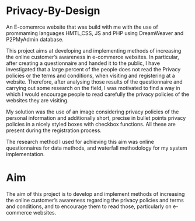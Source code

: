 # Privacy-By-Design

An E-comemrce website that was build with me with the use of prommaming languages HMTL,CSS, JS and PHP using DreamWeaver and P2PMyAdmin database.

This project aims at developing and implementing methods of increasing the online customer’s awareness in e-commerce websites. In particular, after creating a questionnaire and handed it to the public, I have investigated that a large percent of the people does not read the Privacy policies or the terms and conditions, when visiting and registering at a website. Therefore, after analysing those results of the questionnaire and carrying out some research on the field, I was motivated to find a way in which I would encourage people to read carefully the privacy policies of the websites they are visiting.

My solution was the use of an image considering privacy policies of the personal information and additionally short, precise in bullet points privacy policies in a nicely styled boxes with checkbox functions. All these are present during the registration process.

The research method I used for achieving this aim was online questionnaires for data methods, and waterfall methodology for my system implementation.

# Aim

The aim of this project is to develop and implement methods of increasing the online customer’s awareness regarding the privacy policies and terms and conditions, and to encourage them to read those, particularly on e-commerce websites.

